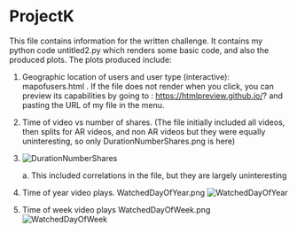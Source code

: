 # ProjectK

This file contains information for the written challenge.  It contains my python code untitled2.py which renders some basic code, and also the produced plots.
The plots produced include:
1. Geographic location of users and user type (interactive):  mapofusers.html . If the file does not render when you click, you can preview its capabilities by going to : https://htmlpreview.github.io/? and pasting the URL of my file in the menu.
2. Time of video vs number of shares. (The file initially included all videos, then splits for AR videos, and non AR videos but they were equally uninteresting, so only DurationNumberShares.png is here)
3. ![DurationNumberShares](https://user-images.githubusercontent.com/104521479/166091279-bb259c9f-3c89-4c82-bb27-a8bafb6aae83.png)

    a. This included correlations in the file, but they are largely uninteresting
4. Time of year video plays. WatchedDayOfYear.png ![WatchedDayOfYear](https://user-images.githubusercontent.com/104521479/166091262-710a2db9-d6e0-4e94-a3c2-e24365ee3d94.png)

5. Time of week video plays WatchedDayOfWeek.png
![WatchedDayOfWeek](https://user-images.githubusercontent.com/104521479/166091283-b657f936-e90e-41d1-a531-186d29436626.png)
